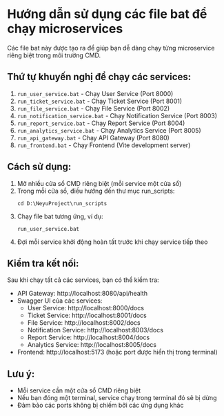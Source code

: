 # Hướng dẫn sử dụng các file bat để chạy microservices

Các file bat này được tạo ra để giúp bạn dễ dàng chạy từng microservice riêng biệt trong môi trường CMD.

## Thứ tự khuyến nghị để chạy các services:

1. `run_user_service.bat` - Chạy User Service (Port 8000)
2. `run_ticket_service.bat` - Chạy Ticket Service (Port 8001)
3. `run_file_service.bat` - Chạy File Service (Port 8002)
4. `run_notification_service.bat` - Chạy Notification Service (Port 8003)
5. `run_report_service.bat` - Chạy Report Service (Port 8004)
6. `run_analytics_service.bat` - Chạy Analytics Service (Port 8005)
7. `run_api_gateway.bat` - Chạy API Gateway (Port 8080)
8. `run_frontend.bat` - Chạy Frontend (Vite development server)

## Cách sử dụng:

1. Mở nhiều cửa sổ CMD riêng biệt (mỗi service một cửa sổ)
2. Trong mỗi cửa sổ, điều hướng đến thư mục run_scripts:
   ```
   cd D:\NeyuProject\run_scripts
   ```
3. Chạy file bat tương ứng, ví dụ:
   ```
   run_user_service.bat
   ```
4. Đợi mỗi service khởi động hoàn tất trước khi chạy service tiếp theo

## Kiểm tra kết nối:

Sau khi chạy tất cả các services, bạn có thể kiểm tra:

- API Gateway: http://localhost:8080/api/health
- Swagger UI của các services:
  - User Service: http://localhost:8000/docs
  - Ticket Service: http://localhost:8001/docs
  - File Service: http://localhost:8002/docs
  - Notification Service: http://localhost:8003/docs
  - Report Service: http://localhost:8004/docs
  - Analytics Service: http://localhost:8005/docs
- Frontend: http://localhost:5173 (hoặc port được hiển thị trong terminal)

## Lưu ý:

- Mỗi service cần một cửa sổ CMD riêng biệt
- Nếu bạn đóng một terminal, service chạy trong terminal đó sẽ bị dừng
- Đảm bảo các ports không bị chiếm bởi các ứng dụng khác